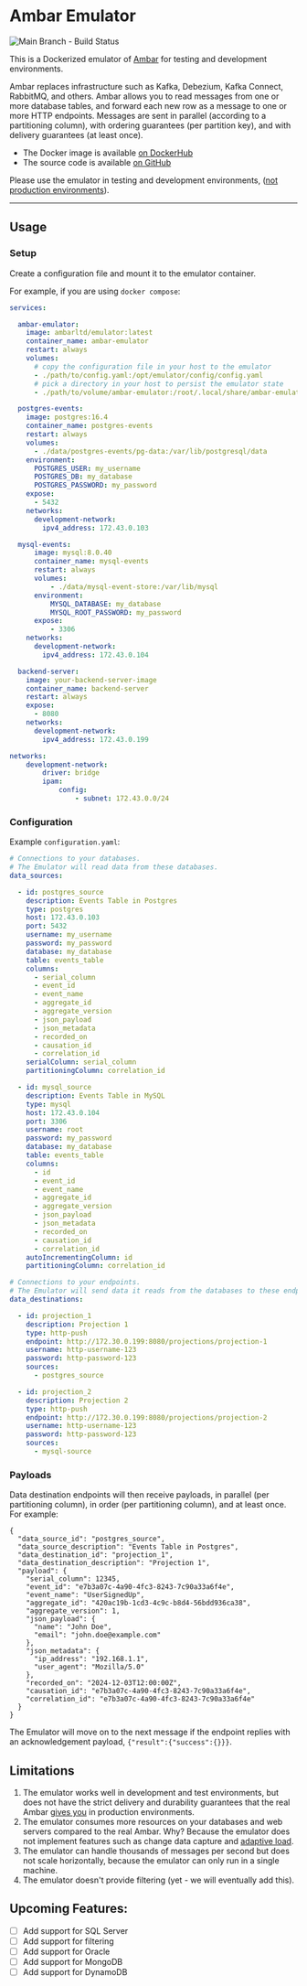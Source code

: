 # Ambar Emulator

![Main Branch - Build Status](https://github.com/ambarltd/emulator-docker/actions/workflows/test.yaml/badge.svg?branch=main)

This is a Dockerized emulator of [Ambar](https://ambar.cloud) for testing and development environments. 

Ambar replaces infrastructure such as Kafka, Debezium, Kafka Connect, RabbitMQ, and others. Ambar allows you to 
read messages from one or more database tables, and forward each new row as a message to one or more HTTP endpoints. 
Messages are sent in parallel (according to a partitioning column), with ordering guarantees (per partition key), 
and with delivery guarantees (at least once).

- The Docker image is available [on DockerHub](https://hub.docker.com/r/ambarltd/emulator)
- The source code is available [on GitHub](https://github.com/ambarltd/emulator)

Please use the emulator in testing and development environments, ([not production environments](#limitations)).

---

## Usage

### Setup

Create a configuration file and mount it to the emulator container.

For example, if you are using `docker compose`:

```yaml
services:

  ambar-emulator:
    image: ambarltd/emulator:latest
    container_name: ambar-emulator
    restart: always
    volumes:
      # copy the configuration file in your host to the emulator 
      - ./path/to/config.yaml:/opt/emulator/config/config.yaml
      # pick a directory in your host to persist the emulator state
      - ./path/to/volume/ambar-emulator:/root/.local/share/ambar-emulator

  postgres-events:
    image: postgres:16.4
    container_name: postgres-events
    restart: always
    volumes:
      - ./data/postgres-events/pg-data:/var/lib/postgresql/data
    environment:
      POSTGRES_USER: my_username
      POSTGRES_DB: my_database
      POSTGRES_PASSWORD: my_password
    expose:
      - 5432
    networks:
      development-network:
        ipv4_address: 172.43.0.103

  mysql-events:
      image: mysql:8.0.40
      container_name: mysql-events
      restart: always
      volumes:
          - ./data/mysql-event-store:/var/lib/mysql
      environment:
          MYSQL_DATABASE: my_database
          MYSQL_ROOT_PASSWORD: my_password
      expose:
          - 3306
    networks:
      development-network:
        ipv4_address: 172.43.0.104

  backend-server:
    image: your-backend-server-image
    container_name: backend-server
    restart: always
    expose:
      - 8080
    networks:
      development-network:
        ipv4_address: 172.43.0.199

networks:
    development-network:
        driver: bridge
        ipam:
            config:
                - subnet: 172.43.0.0/24
```

### Configuration

Example `configuration.yaml`:

```yaml
# Connections to your databases.
# The Emulator will read data from these databases.
data_sources:

  - id: postgres_source
    description: Events Table in Postgres
    type: postgres
    host: 172.43.0.103
    port: 5432
    username: my_username
    password: my_password
    database: my_database
    table: events_table
    columns:
      - serial_column
      - event_id
      - event_name
      - aggregate_id
      - aggregate_version
      - json_payload
      - json_metadata
      - recorded_on
      - causation_id
      - correlation_id
    serialColumn: serial_column
    partitioningColumn: correlation_id

  - id: mysql_source
    description: Events Table in MySQL
    type: mysql
    host: 172.43.0.104
    port: 3306
    username: root
    password: my_password
    database: my_database
    table: events_table
    columns:
      - id
      - event_id
      - event_name
      - aggregate_id
      - aggregate_version
      - json_payload
      - json_metadata
      - recorded_on
      - causation_id
      - correlation_id
    autoIncrementingColumn: id
    partitioningColumn: correlation_id

# Connections to your endpoints.
# The Emulator will send data it reads from the databases to these endpoints.
data_destinations:

  - id: projection_1
    description: Projection 1
    type: http-push
    endpoint: http://172.30.0.199:8080/projections/projection-1
    username: http-username-123
    password: http-password-123
    sources:
      - postgres_source

  - id: projection_2
    description: Projection 2
    type: http-push
    endpoint: http://172.30.0.199:8080/projections/projection-2
    username: http-username-123
    password: http-password-123
    sources:
      - mysql-source
```

### Payloads

Data destination endpoints will then receive payloads, in parallel (per partitioning column), in order (per partitioning column), and at least once. For example:

```
{
  "data_source_id": "postgres_source",
  "data_source_description": "Events Table in Postgres",
  "data_destination_id": "projection_1",
  "data_destination_description": "Projection 1",
  "payload": {
    "serial_column": 12345,
    "event_id": "e7b3a07c-4a90-4fc3-8243-7c90a33a6f4e",
    "event_name": "UserSignedUp",
    "aggregate_id": "420ac19b-1cd3-4c9c-b8d4-56bdd936ca38",
    "aggregate_version": 1,
    "json_payload": {
      "name": "John Doe",
      "email": "john.doe@example.com"
    },
    "json_metadata": {
      "ip_address": "192.168.1.1",
      "user_agent": "Mozilla/5.0"
    },
    "recorded_on": "2024-12-03T12:00:00Z",
    "causation_id": "e7b3a07c-4a90-4fc3-8243-7c90a33a6f4e",
    "correlation_id": "e7b3a07c-4a90-4fc3-8243-7c90a33a6f4e"
  }
}
```

The Emulator will move on to the next message if the endpoint replies with an acknowledgement payload, `{"result":{"success":{}}}`.


## Limitations

1) The emulator works well in development and test environments, but does not have the strict delivery and durability guarantees that the real Ambar [gives you](https://ambar.cloud/blog/provably-correct-data-streaming-our-white-paper) in production environments.
2) The emulator consumes more resources on your databases and web servers compared to the real Ambar. Why? Because the emulator does not implement features such as change data capture and [adaptive load](https://ambar.cloud/blog/optimal-consumption-with-adaptive-load).
3) The emulator can handle thousands of messages per second but does not scale horizontally, because the emulator can only run in a single machine.
4) The emulator doesn't provide filtering (yet - we will eventually add this).

## Upcoming Features:

- [ ] Add support for SQL Server
- [ ] Add support for filtering
- [ ] Add support for Oracle
- [ ] Add support for MongoDB
- [ ] Add support for DynamoDB
